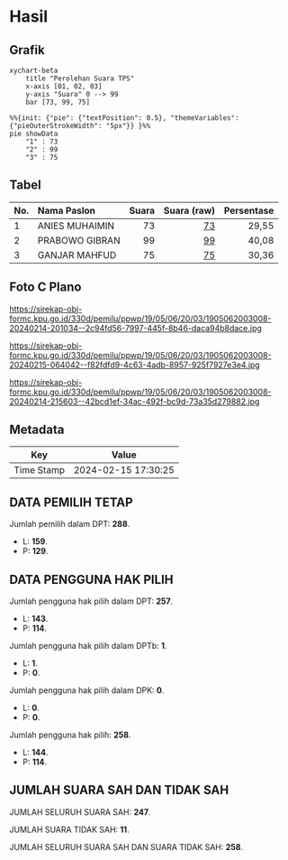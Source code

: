 # Hasil

## Grafik

```mermaid
xychart-beta
    title "Perolehan Suara TPS"
    x-axis [01, 02, 03]
    y-axis "Suara" 0 --> 99
    bar [73, 99, 75]
```

```mermaid
%%{init: {"pie": {"textPosition": 0.5}, "themeVariables": {"pieOuterStrokeWidth": "5px"}} }%%
pie showData
    "1" : 73
    "2" : 99
    "3" : 75
```

## Tabel

| No. | Nama Paslon    | Suara | Suara (raw) | Persentase |
|:--- |:-------------- | -----:| -----------:| ----------:|
| 1   | ANIES MUHAIMIN | 73    | [73][p-1]   | 29,55      |
| 2   | PRABOWO GIBRAN | 99    | [99][p-2]   | 40,08      |
| 3   | GANJAR MAHFUD  | 75    | [75][p-3]   | 30,36      |


[p-1]: https://github.com/gigit-pemilu/pemilu-2024-19-kepulauan-bangka-belitung/blob/main/pilpres/hitung-suara/sub/19-kepulauan-bangka-belitung/sub/05-bangka-barat/sub/06-parittiga/sub/2003-cupat/sub/008-tps/sub/paslon-1.txt
[p-2]: https://github.com/gigit-pemilu/pemilu-2024-19-kepulauan-bangka-belitung/blob/main/pilpres/hitung-suara/sub/19-kepulauan-bangka-belitung/sub/05-bangka-barat/sub/06-parittiga/sub/2003-cupat/sub/008-tps/sub/paslon-2.txt
[p-3]: https://github.com/gigit-pemilu/pemilu-2024-19-kepulauan-bangka-belitung/blob/main/pilpres/hitung-suara/sub/19-kepulauan-bangka-belitung/sub/05-bangka-barat/sub/06-parittiga/sub/2003-cupat/sub/008-tps/sub/paslon-3.txt

## Foto C Plano

https://sirekap-obj-formc.kpu.go.id/330d/pemilu/ppwp/19/05/06/20/03/1905062003008-20240214-201034--2c94fd56-7997-445f-8b46-daca94b8dace.jpg

https://sirekap-obj-formc.kpu.go.id/330d/pemilu/ppwp/19/05/06/20/03/1905062003008-20240215-064042--f82fdfd9-4c63-4adb-8957-925f7927e3e4.jpg

https://sirekap-obj-formc.kpu.go.id/330d/pemilu/ppwp/19/05/06/20/03/1905062003008-20240214-215603--42bcd1ef-34ac-492f-bc9d-73a35d279882.jpg


## Metadata

| Key        | Value               |
| ---------- | ------------------- |
| Time Stamp | 2024-02-15 17:30:25 |


## DATA PEMILIH TETAP

Jumlah pemilih dalam DPT: **288**.
 * L: **159**.
 * P: **129**.

## DATA PENGGUNA HAK PILIH

Jumlah pengguna hak pilih dalam DPT: **257**.
 * L: **143**.
 * P: **114**.

Jumlah pengguna hak pilih dalam DPTb: **1**.
 * L: **1**.
 * P: **0**.

Jumlah pengguna hak pilih dalam DPK: **0**.
 * L: **0**.
 * P: **0**.

Jumlah pengguna hak pilih: **258**.
 * L: **144**.
 * P: **114**.

## JUMLAH SUARA SAH DAN TIDAK SAH

JUMLAH SELURUH SUARA SAH: **247**.

JUMLAH SUARA TIDAK SAH: **11**.

JUMLAH SELURUH SUARA SAH DAN SUARA TIDAK SAH: **258**.


